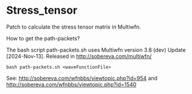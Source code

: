 # Stress_tensor
Patch to calculate the stress tensor matrix in Multiwfn.

How to get the path-packets?

The bash script path-packets.sh uses Multiwfn version 3.8 (dev) Update [2024-Nov-13]. Released in http://sobereva.com/multiwfn/

```
bash path-packets.sh <waveFunctionFile>

```
See: http://sobereva.com/wfnbbs/viewtopic.php?id=954 and http://sobereva.com/wfnbbs/viewtopic.php?id=1540

